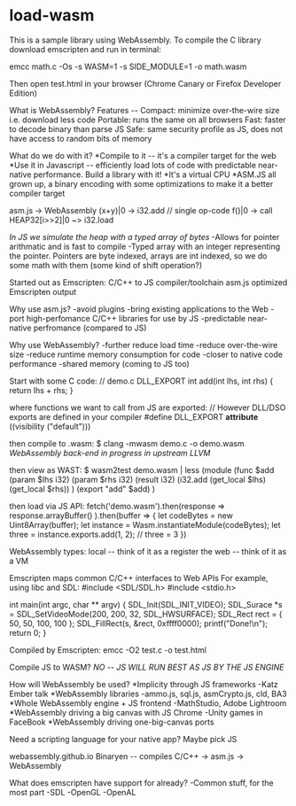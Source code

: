 # load-wasm

This is a sample library using WebAssembly. To compile the C library download emscripten and run in terminal:

emcc math.c -Os -s WASM=1 -s SIDE_MODULE=1 -o math.wasm

Then open test.html in your browser (Chrome Canary or Firefox Developer Edition)

What is WebAssembly?
Features --
Compact: minimize over-the-wire size i.e. download less code
Portable: runs the same on all browsers
Fast: faster to decode binary than parse JS
Safe: same security profile as JS, does not have access to random bits of memory

What do we do with it?
*Compile to it -- it's a compiler target for the web
*Use it in Javascript -- efficiently load lots of code with predictable near-native performance. Build a library with it!
*It's a virtual CPU
*ASM.JS all grown up, a binary encoding with some optimizations to make it a better compiler target

asm.js         -> WebAssembly
(x+y)|0        -> i32.add // single op-code
f()|0          -> call
HEAP32[i>>2]|0 ~> i32.load

*In JS we simulate the heap with a typed array of bytes*
-Allows for pointer arithmatic and is fast to compile
-Typed array with an integer representing the pointer. Pointers are byte indexed, arrays are int indexed, so we do some math with them (some kind of shift operation?)

Started out as Emscripten: C/C++ to JS compiler/toolchain
asm.js optimized Emscripten output

Why use asm.js?
-avoid plugins
-bring existing applications to the Web
-port high-perfomance C/C++ libraries for use by JS
-predictable near-native perfromance (compared to JS)

Why use WebAssembly?
-further reduce load time
-reduce over-the-wire size
-reduce runtime memory consumption for code
-closer to native code performance
-shared memory (coming to JS too)

Start with some C code:
// demo.c
DLL_EXPORT
int add(int lhs, int rhs) {
  return lhs + rhs;
}

where functions we want to call from JS are exported:
// However DLL/DSO exports are defined in your compiler
#define DLL_EXPORT __attribute__ ((visibility ("default")))

then compile to .wasm:
$ clang -mwasm demo.c -o demo.wasm
*WebAssembly back-end in progress in upstream LLVM*

then view as WAST:
$ wasm2test demo.wasm | less
(module
  (func $add (param $lhs i32) (param $rhs i32) (result i32)
    (i32.add (get_local $lhs) (get_local $rhs))
  )
  (export "add" $add)
)

then load via JS API:
fetch('demo.wasm').then(response =>
  response.arrayBuffer()
).then(buffer => {
  let codeBytes = new Uint8Array(buffer);
  let instance = Wasm.instantiateModule(codeBytes);
  let three = instance.exports.add(1, 2); // three = 3
})

WebAssembly types:
local -- think of it as a register
the web -- think of it as a VM

Emscripten maps common C/C++ interfaces to Web APIs
For example, using libc and SDL:
#include <SDL/SDL.h>
#include <stdio.h>

int main(int argc, char ** argv) {
  SDL_Init(SDL_INIT_VIDEO);
  SDL_Surace *s = SDL_SetVideoMode(200, 200, 32, SDL_HWSURFACE);
  SDL_Rect rect = { 50, 50, 100, 100 };
  SDL_FillRect(s, &rect, 0xffff0000);
  printf("Done!\n");
  return 0;
}

Compiled by Emscripten:
emcc -O2 test.c -o test.html

Compile JS to WASM?
*NO -- JS WILL RUN BEST AS JS BY THE JS ENGINE*

How will WebAssembly be used?
*Implicity through JS frameworks
-Katz Ember talk
*WebAssembly libraries
-ammo.js, sql.js, asmCrypto.js, cld, BA3
*Whole WebAssembly engine + JS frontend
-MathStudio, Adobe Lightroom
*WebAssembly driving a big canvas with JS Chrome
-Unity games in FaceBook
*WebAssembly driving one-big-canvas ports

Need a scripting language for your native app? Maybe pick JS

webassembly.github.io
Binaryen -- compiles C/C++ -> asm.js -> WebAssembly

What does emscripten have support for already?
-Common stuff, for the most part
-SDL
-OpenGL
-OpenAL